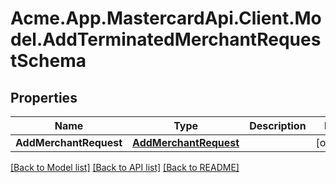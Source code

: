 # Acme.App.MastercardApi.Client.Model.AddTerminatedMerchantRequestSchema

## Properties

Name | Type | Description | Notes
------------ | ------------- | ------------- | -------------
**AddMerchantRequest** | [**AddMerchantRequest**](AddMerchantRequest.md) |  | [optional] 

[[Back to Model list]](../README.md#documentation-for-models) [[Back to API list]](../README.md#documentation-for-api-endpoints) [[Back to README]](../README.md)

